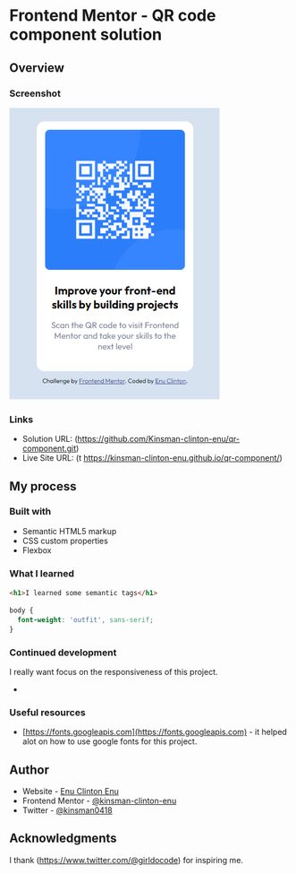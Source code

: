 # Frontend Mentor - QR code component solution

## Overview

### Screenshot

![](./images/Screenshot%202024-03-17%20161701.png)


### Links

- Solution URL: (https://github.com/Kinsman-clinton-enu/qr-component.git)
- Live Site URL: (t https://kinsman-clinton-enu.github.io/qr-component/)

## My process

### Built with

- Semantic HTML5 markup
- CSS custom properties
- Flexbox

### What I learned

```html
<h1>I learned some semantic tags</h1>
```
```css
body {
  font-weight: 'outfit', sans-serif;
}
```


### Continued development

I  really want focus on the responsiveness of this project.

*

### Useful resources

- [https://fonts.googleapis.com](https://fonts.googleapis.com) - it helped alot on how to use google fonts for this project.


## Author

- Website - [Enu Clinton Enu](https://enutech.com)
- Frontend Mentor - [@kinsman-clinton-enu](https://www.frontendmentor.io/profile/yourusername)
- Twitter - [@kinsman0418](https://www.twitter.com/@kinsman0418)



## Acknowledgments

I thank (https://www.twitter.com/@girldocode) for inspiring me.
